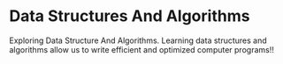 # Data Structures And Algorithms
 
<p> Exploring Data Structure And Algorithms. Learning data structures and algorithms allow us to write efficient and optimized computer programs!! </p>
